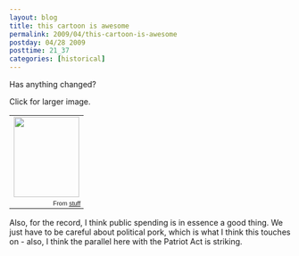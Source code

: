 ```yaml
---
layout: blog
title: this cartoon is awesome
permalink: 2009/04/this-cartoon-is-awesome
postday: 04/28 2009
posttime: 21_37
categories: [historical]
---
```


<p>Has anything changed?</p>
<p>Click for larger image.</p>
<p><table style="width:auto;"><tr><td><a href="https://picasaweb.google.com/lh/photo/I59As57dBCV9w7Y7qC_gUQ?feat=embedwebsite"><img src="https://lh6.googleusercontent.com/_aJ4urxfgN9A/TXXZChWeGSI/AAAAAAAAIls/NBv5CwPFCpU/s144/old-cartoon.jpeg" height="144" width="117" /></a></td></tr><tr><td style="font-family:arial,sans-serif; font-size:11px; text-align:right">From <a href="https://picasaweb.google.com/krister.axel/Stuff?feat=embedwebsite">stuff</a></td></tr></table></p>

Also, for the record, I think public spending is in essence a good thing. We just have to be careful about political pork, which is what I think this touches on - also, I think the parallel here with the Patriot Act is striking.

